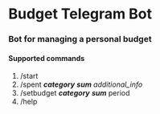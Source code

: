 # Budget Telegram Bot

### Bot for managing a personal budget

#### Supported commands
1. /start
2. /spent _**category**_ _**sum**_ _additional_info_
3. /setbudget _**category**_ _**sum**_ period
4. /help